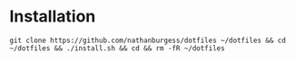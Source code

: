 # Installation
`git clone https://github.com/nathanburgess/dotfiles ~/dotfiles && cd ~/dotfiles && ./install.sh && cd && rm -fR ~/dotfiles`
